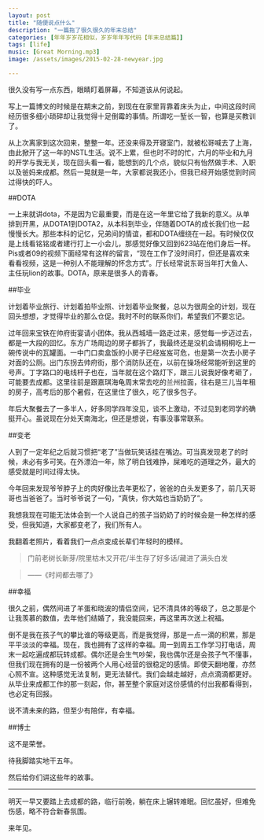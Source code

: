 ```yaml
---
layout: post
title: "随便说点什么"
description: "一篇拖了很久很久的年末总结"
categories: [年年岁岁花相似，岁岁年年写代码【年末总结篇】]
tags: [life]
music: [Great Morning.mp3]
image: /assets/images/2015-02-28-newyear.jpg

---
```


很久没有写一点东西，眼睛盯着屏幕，不知道该从何说起。

写上一篇博文的时候是在期末之前，到现在在家里背靠着床头为止，中间这段时间经历很多细小琐碎却让我觉得十足倒霉的事情。所谓吃一堑长一智，也算是买教训了。

<!-- more -->

从上次离家到这次回来，整整一年。还没来得及开寝室门，就被松哥喊去了上海，由此掀开了这一年的NSTL生活。说不上累，但也时不时的忙，六月的毕业和九月的开学与我无关，现在回头看一看，能想到的几个点，貌似只有怡然做手术、入职以及爸妈来成都。然后一晃就是一年，大家都说我还小，但我已经开始感觉到时间过得快的吓人。

##DOTA

一上来就讲dota，不是因为它最重要，而是在这一年里它给了我新的意义。从单排到开黑，从DOTA1到DOTA2，从本科到毕业，伴随着DOTA的成长我们也一起慢慢长大。那些本科的记忆，兄弟间的情谊，都和DOTA缠绕在一起。有时候仅仅是上线看铭铭或者建行打上一小会儿，那感觉好像又回到623站在他们身后一样。Pis或者09的视频下面经常有这样的留言，“现在工作了没时间打，但还是喜欢来看看视频，这是一种别人不能理解的怀念方式”。厅长经常说东哥当年打大鱼人、主任玩lion的故事。DOTA，原来是很多人的青春。

##毕业

计划着毕业旅行、计划着拍毕业照、计划着毕业聚餐，总以为很周全的计划，现在回头想想，才觉得毕业的那么仓促。我时不时的联系你们，希望我们不要忘记。

过年回来宝铁在帅府街宴请小团体。我从西城墙一路走过来，感觉每一步迈过去，都是一大段的回忆。东方广场周边的房子都拆了，我最终还是没机会请桐桐吃上一碗传说中的瓦罐面。一中门口卖盒饭的小房子已经岌岌可危，也是第一次去小房子对面的公厕。出门东拐去帅府街，那个消防队还在，以前在操场经常能听到这里的号声。丁字路口的电线杆子也在，当年就在这个路灯下，跟三儿说我好像考砸了，可能要去成都。这里往前是跟嘉琪海龟周末常去吃的兰州拉面，往右是三儿当年租的房子，高考后的那个暑假，在这里住了很久，吃了很多包子。

年后大聚餐去了一多半人，好多同学四年没见，谈不上激动，不过见到老同学的确挺开心。虽说现在分处天南海北，但还是想说，有事没事常联系。

##变老

人到了一定年纪之后就习惯把“老了”当做玩笑话挂在嘴边。可当真发现老了的时候，未必有多可笑。在外漂泊一年，除了明白钱难挣，屎难吃的道理之外，最大的感受就是时间过得太快。

今年回来发现爷爷脖子上的肉好像比去年更松了，爸爸的白头发更多了，前几天哥哥也当爸爸了。当时爷爷说了一句，“真快，你大姑也当奶奶了”。

我想我现在可能无法体会到一个人说自己的孩子当奶奶了的时候会是一种怎样的感受，但我知道，大家都变老了，我们所有人。

我翻着老照片，看着我们一点点变成长辈们年轻时的模样。

> 门前老树长新芽/院里枯木又开花/半生存了好多话/藏进了满头白发

> ——《时间都去哪了》

##幸福

很久之前，偶然间进了羊蛋和晓波的情侣空间，记不清具体的等级了，总之那是个让我羡慕的数值，去年他们结婚了，我没能回来，再这里再次送上祝福。

倒不是我在孩子气的攀比谁的等级更高，而是我觉得，那是一点一滴的积累，那是平平淡淡的幸福。现在，我也拥有了这样的幸福。周一到周五工作学习打电话，周末一起吃遍成都玩转成都。偶尔还是会生气吵架，我也偶尔还是会孩子气不懂事，但我们现在拥有的是一份被两个人用心经营的很稳定的感情。即使天翻地覆，亦然心照不宣。这种感觉无法复制，更无法替代。我们会越走越好，点点滴滴都更好。从毕业来成都工作的那一刻起，你，甚至整个家庭对这份感情的付出我都看得到，也必定有回报。

说不清未来的路，但至少有陪伴，有幸福。

##博士

这不是荣誉。

待我脚踏实地干五年。

然后给你们讲这些年的故事。

---

明天一早又要踏上去成都的路，临行前晚，躺在床上辗转难眠。回忆虽好，但难免伤感，略不符合新春氛围。

来年见。


